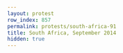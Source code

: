 ```yaml
---
layout: protest
row_index: 857
permalink: protests/south-africa-91
title: South Africa, September 2014
hidden: true
---
```

